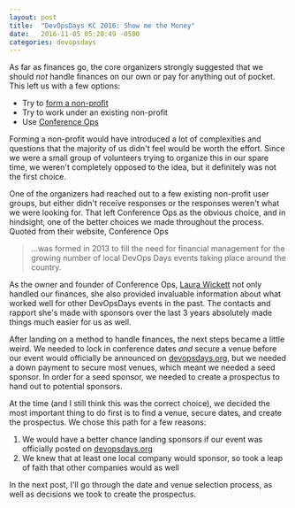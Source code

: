 ```yaml
---
layout: post
title:  "DevOpsDays KC 2016: Show me the Money"
date:   2016-11-05 05:20:49 -0500
categories: devopsdays
---
```

As far as finances go, the core organizers strongly suggested that we should *not* handle finances on our own or pay for anything out of pocket. This left us with a few options:

* Try to [form a non-profit](http://www.legalzoom.com/business/business-formation/nonprofit-overview.html)
* Try to work under an existing non-profit
* Use [Conference Ops](http://www.conferenceops.com/)

Forming a non-profit would have introduced a lot of complexities and questions that the majority of us didn't feel would be worth the effort. Since we were a small group of volunteers trying to organize this in our spare time, we weren't completely opposed to the idea, but it definitely was not the first choice. 

One of the organizers had reached out to a few existing non-profit user groups, but either didn't receive responses or the responses weren't what we were looking for. That left Conference Ops as the obvious choice, and in hindsight, one of the better choices we made throughout the process. Quoted from their website, Conference Ops

> ...was formed in 2013 to fill the need for financial management for the growing number of local DevOps Days events taking place around the country.

As the owner and founder of Conference Ops, [Laura Wickett](https://www.linkedin.com/in/laurawickett) not only handled our finances, she also provided invaluable information about what worked well for other DevOpsDays events in the past. The contacts and rapport she's made with sponsors over the last 3 years absolutely made things much easier for us as well.

After landing on a method to handle finances, the next steps became a little weird. We needed to lock in conference dates *and* secure a venue before our event would officially be announced on [devopsdays.org](https://www.devopsdays.org), but we needed a down payment to secure most venues, which meant we needed a seed sponsor. In order for a seed sponsor, we needed to create a prospectus to hand out to potential sponsors. 

At the time (and I still think this was the correct choice), we decided the most important thing to do first is to find a venue, secure dates, and create the prospectus. We chose this path for a few reasons:

1. We would have a better chance landing sponsors if our event was officially posted on [devopsdays.org](https://www.devopsdays.org)
2. We knew that at least one local company would sponsor, so took a leap of faith that other companies would as well

In the next post, I'll go through the date and venue selection process, as well as decisions we took to create the prospectus.